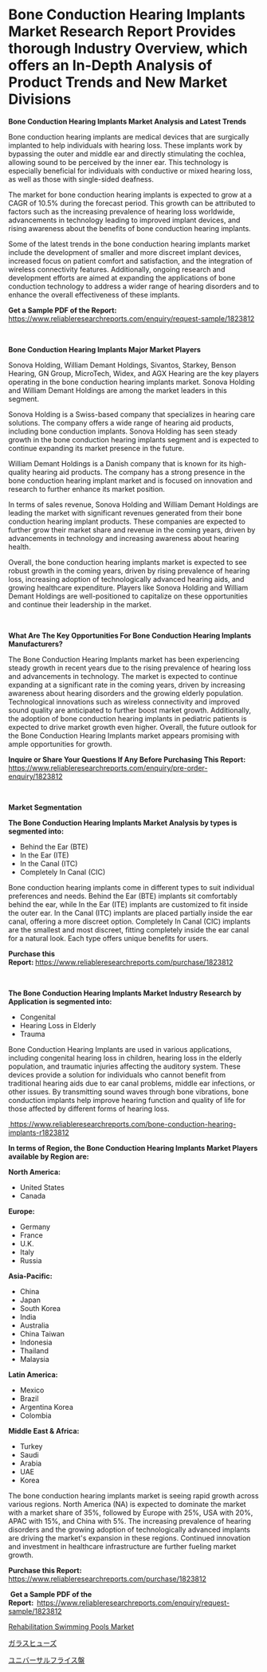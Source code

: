<p><h1>Bone Conduction Hearing Implants Market Research Report Provides thorough Industry Overview, which offers an In-Depth Analysis of Product Trends and New Market Divisions</h1></p><p><strong>Bone Conduction Hearing Implants Market Analysis and Latest Trends</strong></p>
<p><p>Bone conduction hearing implants are medical devices that are surgically implanted to help individuals with hearing loss. These implants work by bypassing the outer and middle ear and directly stimulating the cochlea, allowing sound to be perceived by the inner ear. This technology is especially beneficial for individuals with conductive or mixed hearing loss, as well as those with single-sided deafness.</p><p>The market for bone conduction hearing implants is expected to grow at a CAGR of 10.5% during the forecast period. This growth can be attributed to factors such as the increasing prevalence of hearing loss worldwide, advancements in technology leading to improved implant devices, and rising awareness about the benefits of bone conduction hearing implants.</p><p>Some of the latest trends in the bone conduction hearing implants market include the development of smaller and more discreet implant devices, increased focus on patient comfort and satisfaction, and the integration of wireless connectivity features. Additionally, ongoing research and development efforts are aimed at expanding the applications of bone conduction technology to address a wider range of hearing disorders and to enhance the overall effectiveness of these implants.</p></p>
<p><strong>Get a Sample PDF of the Report:&nbsp;</strong> <a href="https://www.reliableresearchreports.com/enquiry/request-sample/1823812">https://www.reliableresearchreports.com/enquiry/request-sample/1823812</a></p>
<p>&nbsp;</p>
<p><strong>Bone Conduction Hearing Implants Major Market Players</strong></p>
<p><p>Sonova Holding, William Demant Holdings, Sivantos, Starkey, Benson Hearing, GN Group, MicroTech, Widex, and AGX Hearing are the key players operating in the bone conduction hearing implants market. Sonova Holding and William Demant Holdings are among the market leaders in this segment.</p><p>Sonova Holding is a Swiss-based company that specializes in hearing care solutions. The company offers a wide range of hearing aid products, including bone conduction implants. Sonova Holding has seen steady growth in the bone conduction hearing implants segment and is expected to continue expanding its market presence in the future.</p><p>William Demant Holdings is a Danish company that is known for its high-quality hearing aid products. The company has a strong presence in the bone conduction hearing implant market and is focused on innovation and research to further enhance its market position.</p><p>In terms of sales revenue, Sonova Holding and William Demant Holdings are leading the market with significant revenues generated from their bone conduction hearing implant products. These companies are expected to further grow their market share and revenue in the coming years, driven by advancements in technology and increasing awareness about hearing health.</p><p>Overall, the bone conduction hearing implants market is expected to see robust growth in the coming years, driven by rising prevalence of hearing loss, increasing adoption of technologically advanced hearing aids, and growing healthcare expenditure. Players like Sonova Holding and William Demant Holdings are well-positioned to capitalize on these opportunities and continue their leadership in the market.</p></p>
<p>&nbsp;</p>
<p><strong>What Are The Key Opportunities For Bone Conduction Hearing Implants Manufacturers?</strong></p>
<p><p>The Bone Conduction Hearing Implants market has been experiencing steady growth in recent years due to the rising prevalence of hearing loss and advancements in technology. The market is expected to continue expanding at a significant rate in the coming years, driven by increasing awareness about hearing disorders and the growing elderly population. Technological innovations such as wireless connectivity and improved sound quality are anticipated to further boost market growth. Additionally, the adoption of bone conduction hearing implants in pediatric patients is expected to drive market growth even higher. Overall, the future outlook for the Bone Conduction Hearing Implants market appears promising with ample opportunities for growth.</p></p>
<p><strong>Inquire or Share Your Questions If Any Before Purchasing This Report:</strong> <a href="https://www.reliableresearchreports.com/enquiry/pre-order-enquiry/1823812">https://www.reliableresearchreports.com/enquiry/pre-order-enquiry/1823812</a></p>
<p>&nbsp;</p>
<p><strong>Market Segmentation</strong></p>
<p><strong>The Bone Conduction Hearing Implants Market Analysis by types is segmented into:</strong></p>
<p><ul><li>Behind the Ear (BTE)</li><li>In the Ear (ITE)</li><li>In the Canal (ITC)</li><li>Completely In Canal (CIC)</li></ul></p>
<p><p>Bone conduction hearing implants come in different types to suit individual preferences and needs. Behind the Ear (BTE) implants sit comfortably behind the ear, while In the Ear (ITE) implants are customized to fit inside the outer ear. In the Canal (ITC) implants are placed partially inside the ear canal, offering a more discreet option. Completely In Canal (CIC) implants are the smallest and most discreet, fitting completely inside the ear canal for a natural look. Each type offers unique benefits for users.</p></p>
<p><strong>Purchase this Report:&nbsp;</strong><a href="https://www.reliableresearchreports.com/purchase/1823812">https://www.reliableresearchreports.com/purchase/1823812</a></p>
<p>&nbsp;</p>
<p><strong>The Bone Conduction Hearing Implants Market Industry Research by Application is segmented into:</strong></p>
<p><ul><li>Congenital</li><li>Hearing Loss in Elderly</li><li>Trauma</li></ul></p>
<p><p>Bone Conduction Hearing Implants are used in various applications, including congenital hearing loss in children, hearing loss in the elderly population, and traumatic injuries affecting the auditory system. These devices provide a solution for individuals who cannot benefit from traditional hearing aids due to ear canal problems, middle ear infections, or other issues. By transmitting sound waves through bone vibrations, bone conduction implants help improve hearing function and quality of life for those affected by different forms of hearing loss.</p></p>
<p><a href="https://www.reliableresearchreports.com/bone-conduction-hearing-implants-r1823812">&nbsp;https://www.reliableresearchreports.com/bone-conduction-hearing-implants-r1823812</a></p>
<p><strong>In terms of Region, the Bone Conduction Hearing Implants Market Players available by Region are:</strong></p>
<p>
    <p> <strong> North America: </strong>
        <ul>
            <li>United States</li>
            <li>Canada</li>
        </ul>
        </p> 
    <p> <strong> Europe: </strong>
        <ul>
            <li>Germany</li>
            <li>France</li>
            <li>U.K.</li>
            <li>Italy</li>
            <li>Russia</li>
        </ul>
        </p> 
    <p> <strong> Asia-Pacific: </strong>
        <ul>
            <li>China</li>
            <li>Japan</li>
            <li>South Korea</li>
            <li>India</li>
            <li>Australia</li>
            <li>China Taiwan</li>
            <li>Indonesia</li>
            <li>Thailand</li>
            <li>Malaysia</li>
        </ul>
        </p> 
    <p> <strong> Latin America: </strong>
        <ul>
            <li>Mexico</li>
            <li>Brazil</li>
            <li>Argentina Korea</li>
            <li>Colombia</li>
        </ul>
        </p> 
    <p> <strong> Middle East & Africa: </strong>
        <ul>
            <li>Turkey</li>
            <li>Saudi</li>
            <li>Arabia</li>
            <li>UAE</li>
            <li>Korea</li>
        </ul>
    </p>
    </p>
<p><p>The bone conduction hearing implants market is seeing rapid growth across various regions. North America (NA) is expected to dominate the market with a market share of 35%, followed by Europe with 25%, USA with 20%, APAC with 15%, and China with 5%. The increasing prevalence of hearing disorders and the growing adoption of technologically advanced implants are driving the market's expansion in these regions. Continued innovation and investment in healthcare infrastructure are further fueling market growth.</p></p>
<p><strong>Purchase this Report: </strong><a href="https://www.reliableresearchreports.com/purchase/1823812">https://www.reliableresearchreports.com/purchase/1823812</a></p>
<p>&nbsp;<strong>Get a Sample PDF of the Report:&nbsp;&nbsp;</strong><a href="https://www.reliableresearchreports.com/enquiry/request-sample/1823812">https://www.reliableresearchreports.com/enquiry/request-sample/1823812</a></p>
<p><strong></strong></p>
<p><p><a href="https://github.com/JameTravis/Market-Research-Report-List-4/blob/main/rehabilitation-swimming-pools-market.md">Rehabilitation Swimming Pools Market</a></p><p><a href="https://github.com/KaydenJohns1964/Market-Research-Report-List-1/blob/main/475656847633.md">ガラスヒューズ</a></p><p><a href="https://github.com/marbadji/Market-Research-Report-List-1/blob/main/246288247632.md">ユニバーサルフライス盤</a></p></p>